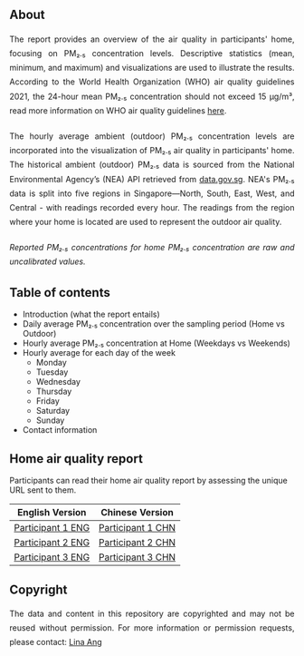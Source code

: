 ## About
<div style="text-align: justify; line-height: 1.8; margin-bottom: 20px;">
The report provides an overview of the air quality in participants' home, focusing on PM₂.₅ concentration levels. Descriptive statistics (mean, minimum, and maximum) and visualizations are used to illustrate the results. According to the World Health Organization (WHO) air quality guidelines 2021, the 24-hour mean PM₂.₅ concentration should not exceed 15 µg/m³, read more information on WHO air quality guidelines <a href="https://www.who.int/news-room/feature-stories/detail/what-are-the-who-air-quality-guidelines" target="_blank">here</a>.
</div>

<div style="text-align: justify; line-height: 1.8; margin-bottom: 20px;">
The hourly average ambient (outdoor) PM₂.₅ concentration levels are incorporated into the visualization of PM₂.₅ air quality in participants' home. The historical ambient (outdoor) PM₂.₅ data is sourced from the National Environmental Agency’s (NEA) API retrieved from <a href="https://data.gov.sg/datasets/d_e1058d6974c877257e32048ab128ad83/view#tag/default/GET/pm25" target="_blank">data.gov.sg</a>. NEA's PM₂.₅ data is split into five regions in Singapore—North, South, East, West, and Central - with readings recorded every hour. The readings from the region where your home is located are used to represent the outdoor air quality.
</div>

<div style="text-align: justify; line-height: 1.8; margin-bottom: 20px; font-style: italic;">
Reported PM₂.₅ concentrations for home PM₂.₅ concentration are raw and uncalibrated values.
</div>

## Table of contents
- Introduction (what the report entails)
- Daily average PM₂.₅ concentration over the sampling period (Home vs Outdoor)
- Hourly average PM₂.₅ concentration at Home (Weekdays vs Weekends)
- Hourly average for each day of the week
  - Monday
  - Tuesday
  - Wednesday
  - Thursday
  - Friday
  - Saturday
  - Sunday
- Contact information

## Home air quality report 
Participants can read their home air quality report by assessing the unique URL sent to them.  
<table>
<thead>
<tr>
<th>English Version</th>
<th>Chinese Version</th>
</tr>
</thead>
<tbody>
<tr>
<td><a href="https://your-username.github.io/your-repo-name/participant1_eng">Participant 1 ENG</a></td>
<td><a href="https://your-username.github.io/your-repo-name/participant1_chn">Participant 1 CHN</a></td>
</tr>
<tr>
<td><a href="https://your-username.github.io/your-repo-name/participant2_eng">Participant 2 ENG</a></td>
<td><a href="https://your-username.github.io/your-repo-name/participant2_chn">Participant 2 CHN</a></td>
</tr>
<tr>
<td><a href="https://your-username.github.io/your-repo-name/participant3_eng">Participant 3 ENG</a></td>
<td><a href="https://your-username.github.io/your-repo-name/participant3_chn">Participant 3 CHN</a></td>
</tr>
<!-- Keep adding more participants as needed -->
</tbody>
</table>
  
## Copyright
<div style="text-align: justify; line-height: 1.8; margin-bottom: 20px;">
The data and content in this repository are copyrighted and may not be reused without permission. For more information or permission requests, please contact: <a href="mailto:ephanli@nus.edu.sg">Lina Ang</a>
</div>
